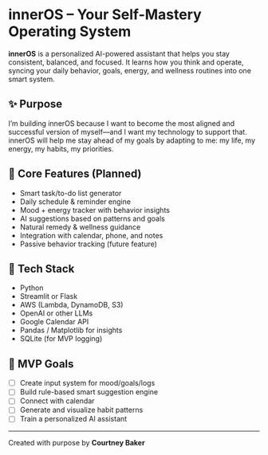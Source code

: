 # innerOS – Your Self-Mastery Operating System

**innerOS** is a personalized AI-powered assistant that helps you stay consistent, balanced, and focused. It learns how you think and operate, syncing your daily behavior, goals, energy, and wellness routines into one smart system.

## ✨ Purpose
I’m building innerOS because I want to become the most aligned and successful version of myself—and I want my technology to support that. innerOS will help me stay ahead of my goals by adapting to me: my life, my energy, my habits, my priorities.

## 🎯 Core Features (Planned)
- Smart task/to-do list generator
- Daily schedule & reminder engine
- Mood + energy tracker with behavior insights
- AI suggestions based on patterns and goals
- Natural remedy & wellness guidance
- Integration with calendar, phone, and notes
- Passive behavior tracking (future feature)

## 🧠 Tech Stack
- Python
- Streamlit or Flask
- AWS (Lambda, DynamoDB, S3)
- OpenAI or other LLMs
- Google Calendar API
- Pandas / Matplotlib for insights
- SQLite (for MVP logging)

## 🚧 MVP Goals
- [ ] Create input system for mood/goals/logs
- [ ] Build rule-based smart suggestion engine
- [ ] Connect with calendar
- [ ] Generate and visualize habit patterns
- [ ] Train a personalized AI assistant

---

Created with purpose by **Courtney Baker**
